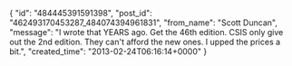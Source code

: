  {
   "id": "484445391591398",
   "post_id": "462493170453287_484074394961831",
   "from_name": "Scott Duncan",
   "message": "I wrote that YEARS ago. Get the 46th edition. CSIS only give out the 2nd edition. They can't afford the new ones. I upped the prices a bit.",
   "created_time": "2013-02-24T06:16:14+0000"
 }

